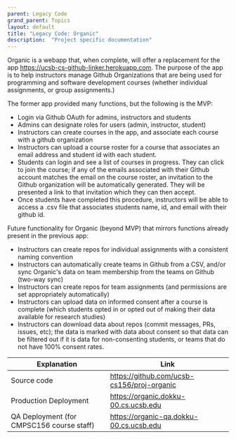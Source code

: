 ```yaml
---
parent: Legacy Code
grand_parent: Topics
layout: default
title: "Legacy Code: Organic"
description:  "Project specific documentation"
---
```


Organic is a webapp that, when complete, will offer a replacement for the app <https://ucsb-cs-github-linker.herokuapp.com>.
The purpose of the app is to help instructors manage Github Organizations that are being used for programming and software development courses
(whether individual assignments, or group assignments.)

The former app provided many functions, but the following is the MVP:
* Login via Github OAuth for admins, instructors and students
* Admins can designate roles for users (admin, instructor, student)
* Instructors can create courses in the app, and associate each course with a github organization
* Instructors can upload a course roster for a course that associates an email address and student id with each student.
* Students can login and see a list of courses in progress.  They can click to join the course; if any of the emails associated
  with their Github account matches the email on the course roster, an invitation to the Github organization will be automatically
  generated.  They will be presented a link to that invitation which they can then accept.
* Once students have completed this procedure, instructors will be able to access a .csv file that associates students name, id, and email with their github id.

Future functionality for Organic (beyond MVP) that mirrors functions already present in the previous app:
* Instructors can create repos for individual assignments with a consistent naming convention
* Instructors can automatically create teams in Github from a CSV, and/or sync Organic's data on team membership from the teams on Github (two-way sync)
* Instructors can create repos for team assignments (and permissions are set appropriately automatically)
* Instructors can upload data on informed consent after a course is complete (which students opted in or opted out of making their data available for research studies)
* Instructors can download data about repos (commit messages, PRs, issues, etc); the data is marked with data about consent so that data can be filtered out if it is data 
  for non-consenting students, or teams that do not have 100% consent rates.
  
| Explanation | Link |
|-------------|------|
| Source code | <https://github.com/ucsb-cs156/proj-organic> |
| Production Deployment | <https://organic.dokku-00.cs.ucsb.edu> |
| QA Deployment (for CMPSC156 course staff) | <https://organic-qa.dokku-00.cs.ucsb.edu> |
